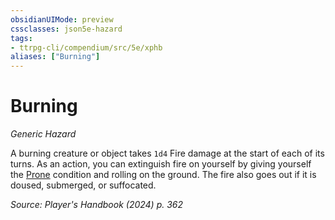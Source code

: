 ```yaml
---
obsidianUIMode: preview
cssclasses: json5e-hazard
tags:
- ttrpg-cli/compendium/src/5e/xphb
aliases: ["Burning"]
---
```

# Burning
*Generic Hazard*  

A burning creature or object takes `1d4` Fire damage at the start of each of its turns. As an action, you can extinguish fire on yourself by giving yourself the [Prone](Mechanics/rules/conditions.md#Prone) condition and rolling on the ground. The fire also goes out if it is doused, submerged, or suffocated.

*Source: Player's Handbook (2024) p. 362*